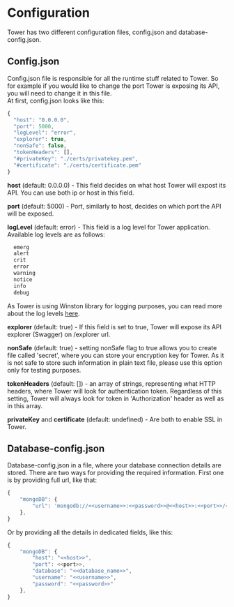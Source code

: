 # Configuration

Tower has two different configuration files, config.json and database-config.json.

## Config.json

Config.json file is responsible for all the runtime stuff related to Tower. So for example if you would like to change the port Tower is exposing its API, you will need to change it in this file.  
At first, config.json looks like this:

```javascript
{
  "host": "0.0.0.0",
  "port": 5000,
  "logLevel": "error",
  "explorer": true,
  "nonSafe": false,
  "tokenHeaders": [],
  "#privateKey": "./certs/privatekey.pem",
  "#certificate": "./certs/certificate.pem"
}
```

**host** \(default: 0.0.0.0\) - This field decides on what host Tower will expost its API. You can use both ip or host in this field.

**port** \(default: 5000\) - Port, similarly to host, decides on which port the API will be exposed.

**logLevel** \(default: error\) - This field is a log level for Tower application. Available log levels are as follows:

```javascript
  emerg
  alert
  crit
  error
  warning
  notice
  info 
  debug
```

As Tower is using Winston library for logging purposes, you can read more about the log levels [here](https://www.npmjs.com/package/winston#logging-levels).

**explorer** \(default: true\) - If this field is set to true, Tower will expose its API explorer \(Swagger\) on /explorer url.

**nonSafe** \(default: true\) - setting nonSafe flag to true allows you to create file called 'secret', where you can store your encryption key for Tower. As it is not safe to store such information in plain text file, please use this option only for testing purposes.

**tokenHeaders** \(default: \[\]\) - an array of strings, representing what HTTP headers, where Tower will look for authentication token. Regardless of this setting, Tower will always look for token in 'Authorization' header as well as in this array.

**privateKey** and **certificate** \(default: undefined\) - Are both to enable SSL in Tower.

## Database-config.json

Database-config.json in a file, where your database connection details are stored. There are two ways for providing the required information. First one is by providing full url, like that:

```javascript
{    
    "mongoDB": {
        "url": 'mongodb://<<username>>:<<password>>@<<host>>:<<port>>/<<database_name>>',
    },
}
```

Or by providing all the details in dedicated fields, like this:

```javascript
{    
    "mongoDB": {
        "host": "<<host>>",
        "port": <<port>>,
        "database": "<<database_name>>",
        "username": "<<username>>",
        "password": "<<password>>"
    },
}
```



